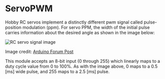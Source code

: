 ServoPWM
========

Hobby RC servos implement a distinctly different pwm signal called 
pulse-position modulation (ppm). For servo PPM, the width of the initial pulse
carries information about the desired angle as shown in the image below:

![RC servo signal image](http://bansky.net/blog_stuff/images/servo_pulse_width.png)

Image credit: [Arduino Forum Post](http://forum.arduino.cc/index.php/topic,14146.0.html)

This module accepts an 8-bit input (0 through 255) which linearly maps to a 
duty cycle value from 0 to 100%. As with the image above, 0 maps to a 0.5 [ms] 
wide pulse, and 255 maps to a 2.5 [ms] pulse. 
